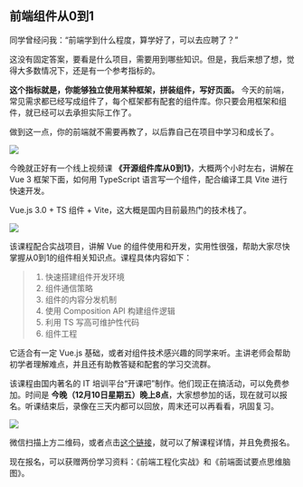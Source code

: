 ## 前端组件从0到1

同学曾经问我：“前端学到什么程度，算学好了，可以去应聘了？”

这没有固定答案，要看是什么项目，需要用到哪些知识。但是，我后来想了想，觉得大多数情况下，还是有一个参考指标的。

**这个指标就是，你能够独立使用某种框架，拼装组件，写好页面。** 今天的前端，常见需求都已经写成组件了，每个框架都有配套的组件库。你只要会用框架和组件，就已经可以去承担实际工作了。

做到这一点，你的前端就不需要再教了，以后靠自己在项目中学习和成长了。

![](https://cdn.beekka.com/blogimg/asset/202112/bg2021120919.webp)

今晚就正好有一个线上视频课 **《开源组件库从0到1》**，大概两个小时左右，讲解在 Vue 3 框架下面，如何用 TypeScript 语言写一个组件，配合编译工具 Vite 进行快速开发。

Vue.js 3.0 + TS 组件 + Vite，这大概是国内目前最热门的技术栈了。

![](https://cdn.beekka.com/blogimg/asset/202112/bg2021120914.webp)

该课程配合实战项目，讲解 Vue 的组件使用和开发，实用性很强，帮助大家尽快掌握从0到1的组件相关知识点。课程具体内容如下：

> 1. 快速搭建组件开发环境
> 2. 组件通信策略
> 3. 组件的内容分发机制
> 4. 使用 Composition API 构建组件逻辑
> 5. 利用 TS 写高可维护性代码
> 6. 组件工程 

它适合有一定 Vue.js 基础，或者对组件技术感兴趣的同学来听。主讲老师会帮助初学者理解难点，并且还有助教答疑和配套的学习交流群。

该课程由国内著名的 IT 培训平台“开课吧”制作。他们现正在搞活动，可以免费参加。时间是 **今晚（12月10日星期五）晚上8点**，大家想参加的话，现在就可以报名。听课结束后，录像在三天内都可以回放，周末还可以再看看，巩固复习。

![](https://cdn.beekka.com/blogimg/asset/202112/bg2021120915.webp)

微信扫描上方二维码，或者点击[这个链接](https://wx.kaikeba.com/xiaoke/market/landing-page/v2/SD8WQn4sGKKP9LdS5cA?kol_ad_code=OFBWAFGVzANoXllFE7c)，就可以了解课程详情，并且免费报名。

现在报名，可以获赠两份学习资料：《前端工程化实战》和《前端面试要点思维脑图》。
